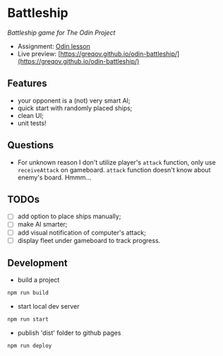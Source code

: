 # Battleship

_Battleship game for The Odin Project_

- Assignment: [Odin lesson](https://www.theodinproject.com/lessons/node-path-javascript-battleship)
- Live preview: [https://greqov.github.io/odin-battleship/](https://greqov.github.io/odin-battleship/)

## Features

- your opponent is a (not) very smart AI;
- quick start with randomly placed ships;
- clean UI;
- unit tests!

## Questions

- For unknown reason I don't utilize player's `attack` function, only use `receiveAttack` on gameboard. `attack` function doesn't know about enemy's board. Hmmm...

## TODOs

- [ ] add option to place ships manually;
- [ ] make AI smarter;
- [ ] add visual notification of computer's attack;
- [ ] display fleet under gameboard to track progress.

## Development

- build a project

```bash
npm run build
```

- start local dev server

```bash
npm run start
```

- publish 'dist' folder to github pages

```bash
npm run deploy
```
